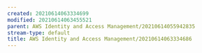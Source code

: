 ```yaml
---
created: 20210614063334699
modified: 20210614063455521
parent: AWS Identity and Access Management/20210614055942835
stream-type: default
title: AWS Identity and Access Management/20210614063334686
---
```

